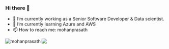 ### Hi there 👋
- 🔭 I’m currently working as a Senior Software Developer & Data scientist.
- 🌱 I’m currently learning Azure and AWS
- 📫 How to reach me: mohanprasath
<p><img align="left" src="https://github-readme-stats.vercel.app/api/top-langs?username=mohanprasath&show_icons=true&locale=en&layout=compact" alt="mohanprasath" /></p>
<!-- <p>&nbsp;<img align="center" src="https://github-readme-stats.vercel.app/api?username=mohanprasath&show_icons=true&locale=en" alt="mohanprasath" /></p>
// <p><img align="center" src="https://github-readme-streak-stats.herokuapp.com/?user=mohanprasath" alt="mohanprasath" /></p>
--> 

![](https://komarev.com/ghpvc/?username=your-github-mohanprasath&label=PROFILE+VIEWS)

